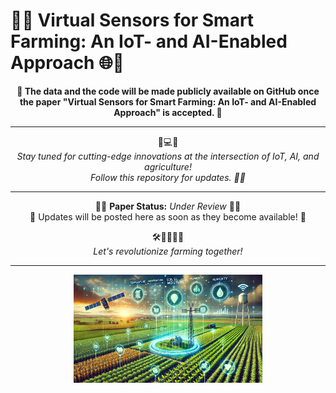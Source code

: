 # 🌾🌐 **Virtual Sensors for Smart Farming: An IoT- and AI-Enabled Approach** 🌐🌾

<p align="center">
  <strong>🌟 The data and the code will be made publicly available on GitHub once the paper "Virtual Sensors for Smart Farming: An IoT- and AI-Enabled Approach" is accepted. 🌟</strong>
</p>

---

<p align="center">
  🚜💻🌱<br>
  <em>Stay tuned for cutting-edge innovations at the intersection of IoT, AI, and agriculture!<br>
  Follow this repository for updates. 🌟✨</em>
</p>

---

<p align="center">
  📜📅 <strong>Paper Status:</strong> <em>Under Review</em> 📖🤓<br>
  📢 Updates will be posted here as soon as they become available! 🚀
</p>

<p align="center">
  🛠️👨‍💻👩‍💻<br>
  <em>Let's revolutionize farming together!</em>
</p>

---

<p align="center">
  <img src="./images/virtual_sensors_ai_visualisation.webp" alt="Placeholder for an image" width="60%">
</p>
